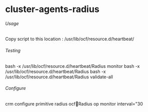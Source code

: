 # cluster-agents-radius
###### Usage 
Copy script to this location : /usr/lib/ocf/resource.d/heartbeat/ 
###### Testing 
bash -x /usr/lib/ocf/resource.d/heartbeat/Radius monitor
bash -x /usr/lib/ocf/resource.d/heartbeat/Radius
bash -x /usr/lib/ocf/resource.d/heartbeat/Radius validate-all
###### Configure
crm configure primitive radius ocf:heartbeat:Radius op monitor interval="30 


